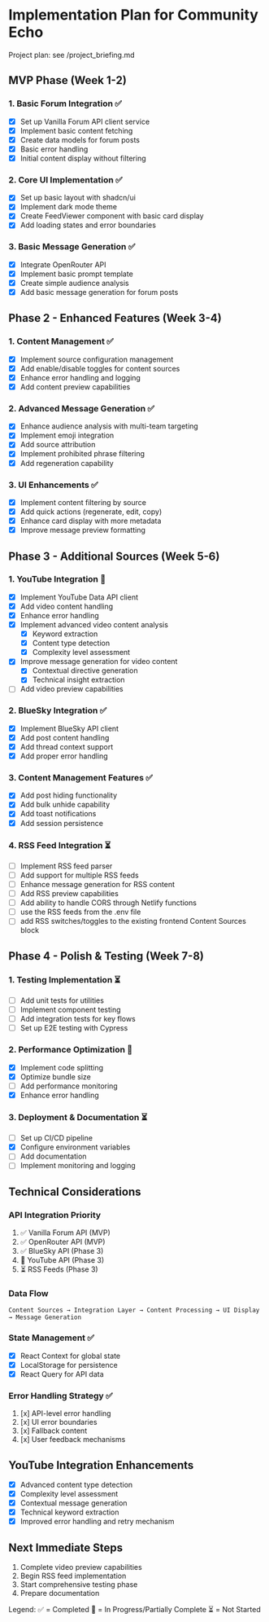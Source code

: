 # Implementation Plan for Community Echo

Project plan: see /project_briefing.md

## MVP Phase (Week 1-2)

### 1. Basic Forum Integration ✅
- [x] Set up Vanilla Forum API client service
- [x] Implement basic content fetching
- [x] Create data models for forum posts
- [x] Basic error handling
- [x] Initial content display without filtering

### 2. Core UI Implementation ✅
- [x] Set up basic layout with shadcn/ui
- [x] Implement dark mode theme
- [x] Create FeedViewer component with basic card display
- [x] Add loading states and error boundaries

### 3. Basic Message Generation ✅
- [x] Integrate OpenRouter API
- [x] Implement basic prompt template
- [x] Create simple audience analysis
- [x] Add basic message generation for forum posts

## Phase 2 - Enhanced Features (Week 3-4)

### 1. Content Management ✅
- [x] Implement source configuration management
- [x] Add enable/disable toggles for content sources
- [x] Enhance error handling and logging
- [x] Add content preview capabilities

### 2. Advanced Message Generation ✅
- [x] Enhance audience analysis with multi-team targeting
- [x] Implement emoji integration
- [x] Add source attribution
- [x] Implement prohibited phrase filtering
- [x] Add regeneration capability

### 3. UI Enhancements ✅
- [x] Implement content filtering by source
- [x] Add quick actions (regenerate, edit, copy)
- [x] Enhance card display with more metadata
- [x] Improve message preview formatting

## Phase 3 - Additional Sources (Week 5-6)

### 1. YouTube Integration 🚧
- [x] Implement YouTube Data API client
- [x] Add video content handling
- [x] Enhance error handling
- [x] Implement advanced video content analysis
   - [x] Keyword extraction
   - [x] Content type detection
   - [x] Complexity level assessment
- [x] Improve message generation for video content
   - [x] Contextual directive generation
   - [x] Technical insight extraction
- [ ] Add video preview capabilities

### 2. BlueSky Integration ✅
- [x] Implement BlueSky API client
- [x] Add post content handling
- [x] Add thread context support
- [x] Add proper error handling

### 3. Content Management Features ✅
- [x] Add post hiding functionality
- [x] Add bulk unhide capability
- [x] Add toast notifications
- [x] Add session persistence

### 4. RSS Feed Integration ⏳
- [ ] Implement RSS feed parser
- [ ] Add support for multiple RSS feeds
- [ ] Enhance message generation for RSS content
- [ ] Add RSS preview capabilities
- [ ] Add ability to handle CORS through Netlify functions
- [ ] use the RSS feeds from the .env file
- [ ] add RSS switches/toggles to the existing frontend Content Sources block

## Phase 4 - Polish & Testing (Week 7-8)

### 1. Testing Implementation ⏳
- [ ] Add unit tests for utilities
- [ ] Implement component testing
- [ ] Add integration tests for key flows
- [ ] Set up E2E testing with Cypress

### 2. Performance Optimization 🚧
- [x] Implement code splitting
- [x] Optimize bundle size
- [ ] Add performance monitoring
- [x] Enhance error handling

### 3. Deployment & Documentation ⏳
- [ ] Set up CI/CD pipeline
- [x] Configure environment variables
- [ ] Add documentation
- [ ] Implement monitoring and logging

## Technical Considerations

### API Integration Priority
1. ✅ Vanilla Forum API (MVP)
2. ✅ OpenRouter API (MVP)
3. ✅ BlueSky API (Phase 3)
4. 🚧 YouTube API (Phase 3)
5. ⏳ RSS Feeds (Phase 3)

### Data Flow
```
Content Sources → Integration Layer → Content Processing → UI Display → Message Generation
```

### State Management ✅
- [x] React Context for global state
- [x] LocalStorage for persistence
- [x] React Query for API data

### Error Handling Strategy ✅
1. [x] API-level error handling
2. [x] UI error boundaries
3. [x] Fallback content
4. [x] User feedback mechanisms

## YouTube Integration Enhancements
- [x] Advanced content type detection
- [x] Complexity level assessment
- [x] Contextual message generation
- [x] Technical keyword extraction
- [x] Improved error handling and retry mechanism

## Next Immediate Steps
1. Complete video preview capabilities
2. Begin RSS feed implementation
3. Start comprehensive testing phase
4. Prepare documentation

Legend:
✅ = Completed
🚧 = In Progress/Partially Complete
⏳ = Not Started

